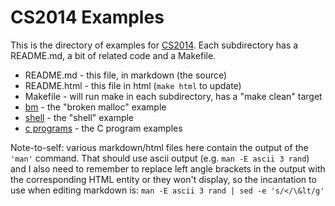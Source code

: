 # CS2014 Examples

This is the directory of examples for [CS2014](https://down.dsg.cs.tcd.ie/cs2014).
Each subdirectory has a README.md, a bit of related code and a Makefile.

- README.md - this file, in markdown (the source)
- README.html - this file in html (```make html``` to update)
- Makefile - will run make in each subdirectory, has a "make clean" target
- [bm](bm/README.html) - the "broken malloc" example
- [shell](shell/README.html) - the "shell" example
- [c programs](c-progs/README.html) - the C program examples

Note-to-self: various markdown/html files here contain the output of the
```'man'``` command. That should use ascii output (e.g. ```man -E ascii 3
rand```) and I also need to remember to replace left angle brackets in the
output with the corresponding HTML entity or they won't display, so the 
incantation to use when editing markdown is: ```man -E ascii 3 rand | sed -e 's/</\&lt/g'```


